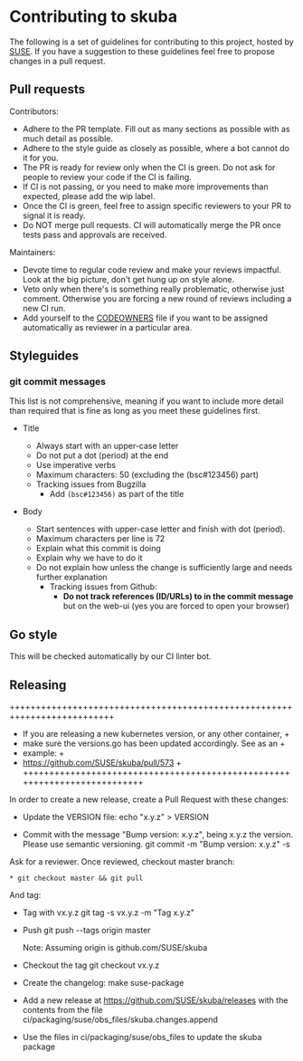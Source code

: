 # Contributing to skuba

The following is a set of guidelines for contributing to this project, hosted by [SUSE](https://github.com/suse/skuba).
If you have a suggestion to these guidelines feel free to propose changes in a pull request.


## Pull requests

Contributors:
* Adhere to the PR template. Fill out as many sections as possible with as much detail as possible.
* Adhere to the style guide as closely as possible, where a bot cannot do it for you.
* The PR is ready for review only when the CI is green. Do not ask for people to review your code if the CI is failing.
* If CI is not passing, or you need to make more improvements than expected, please add the wip label.
* Once the CI is green, feel free to assign specific reviewers to your PR to signal it is ready.
* Do NOT merge pull requests.  CI will automatically merge the PR once tests pass and approvals are received.

Maintainers:
* Devote time to regular code review and make your reviews impactful. Look at the big picture, don't get hung up on style alone.
* Veto only when there's is something really problematic, otherwise just comment. Otherwise you are forcing a new round of reviews including a new CI run.
* Add yourself to the [CODEOWNERS](.github/CODEOWNERS) file if you want to be assigned automatically as reviewer in a particular area.


## Styleguides

### git commit messages

This list is not comprehensive, meaning if you want to include more detail than required that is fine as long as you meet these guidelines first.

* Title
  * Always start with an upper-case letter
  * Do not put a dot (period) at the end
  * Use imperative verbs
  * Maximum characters: 50 (excluding the (bsc#123456) part)
  * Tracking issues from Bugzilla
    * Add `(bsc#123456)` as part of the title

* Body
  * Start sentences with upper-case letter and finish with dot (period).
  * Maximum characters per line is 72
  * Explain what this commit is doing
  * Explain why we have to do it
  * Do not explain how unless the change is sufficiently large and needs further explanation
    * Tracking issues from Github:
      * __Do not track references (ID/URLs) to in the commit message__ but on the web-ui (yes you are forced to open your browser)

## Go style

This will be checked automatically by our CI linter bot.

## Releasing

++++++++++++++++++++++++++++++++++++++++++++++++++++++++++++++++++++++++++
+ If you are releasing a new kubernetes version, or any other container, +
+ make sure the versions.go has been updated accordingly. See as an      +
+ example:                                                               +
+   https://github.com/SUSE/skuba/pull/573                               +
++++++++++++++++++++++++++++++++++++++++++++++++++++++++++++++++++++++++++


In order to create a new release, create a Pull Request with these changes:

  * Update the VERSION file:
    echo "x.y.z" > VERSION

  * Commit with the message "Bump version: x.y.z", being x.y.z the version. Please use semantic versioning.
    git commit -m "Bump version: x.y.z" -s

Ask for a reviewer. Once reviewed, checkout master branch:

    * git checkout master && git pull

And tag:

  * Tag with vx.y.z
    git tag -s vx.y.z -m "Tag x.y.z"

* Push
  git push --tags origin master
  
  Note: Assuming origin is github.com/SUSE/skuba 

* Checkout the tag
  git checkout vx.y.z

* Create the changelog:
  make suse-package 

* Add a new release at https://github.com/SUSE/skuba/releases with the contents from the file ci/packaging/suse/obs_files/skuba.changes.append

* Use the files in ci/packaging/suse/obs_files to update the skuba package

